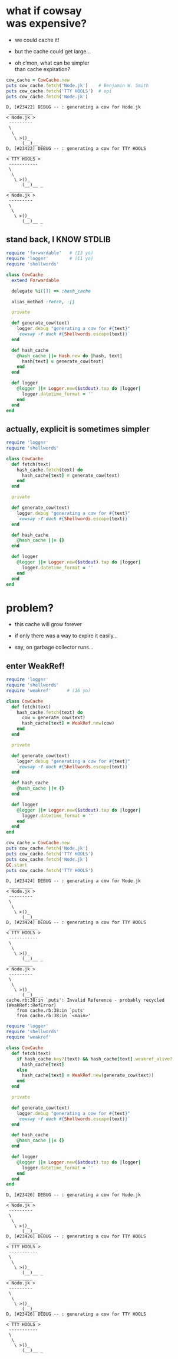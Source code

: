 # what if cowsay<br />was expensive?

* we could cache it!
<!-- .element: class="fragment" -->

* but the cache could get large…
<!-- .element: class="fragment" -->

* oh c’mon, what can be simpler<br />than cache expiration?
<!-- .element: class="fragment" -->


```ruby
cow_cache = CowCache.new
puts cow_cache.fetch('Node.jk')    # Benjamin W. Smith
puts cow_cache.fetch('TTY HOOLS')  # opi
puts cow_cache.fetch('Node.jk')
```

```no-highlight
D, [#23422] DEBUG -- : generating a cow for Node.jk
 _________
< Node.jk >
 ---------
 \
  \
   \ >()_
      (__)__ _
D, [#23422] DEBUG -- : generating a cow for TTY HOOLS
 ___________
< TTY HOOLS >
 -----------
 \
  \
   \ >()_
      (__)__ _
 _________
< Node.jk >
 ---------
 \
  \
   \ >()_
      (__)__ _
```
<!-- .element: class="fragment" -->


## stand back, I KNOW STDLIB

```ruby
require 'forwardable'   # (13 yo)
require 'logger'        # (11 yo)
require 'shellwords'

class CowCache
  extend Forwardable

  delegate %i([]) => :hash_cache

  alias_method :fetch, :[]

  private

  def generate_cow(text)
    logger.debug "generating a cow for #{text}"
    `cowsay -f duck #{Shellwords.escape(text)}`
  end

  def hash_cache
    @hash_cache ||= Hash.new do |hash, text|
      hash[text] = generate_cow(text)
    end
  end

  def logger
    @logger ||= Logger.new($stdout).tap do |logger|
      logger.datetime_format = ''
    end
  end
end
```


## actually, explicit is sometimes simpler

```ruby
require 'logger'
require 'shellwords'

class CowCache
  def fetch(text)
    hash_cache.fetch(text) do
      hash_cache[text] = generate_cow(text)
    end
  end

  private

  def generate_cow(text)
    logger.debug "generating a cow for #{text}"
    `cowsay -f duck #{Shellwords.escape(text)}`
  end

  def hash_cache
    @hash_cache ||= {}
  end

  def logger
    @logger ||= Logger.new($stdout).tap do |logger|
      logger.datetime_format = ''
    end
  end
end
```


# problem?

* this cache will grow forever
<!-- .element: class="fragment" -->

* if only there was a way to expire it easily…
<!-- .element: class="fragment" -->

* say, on garbage collector runs…
<!-- .element: class="fragment" -->


## enter WeakRef!

```ruby
require 'logger'
require 'shellwords'
require 'weakref'      # (16 yo)

class CowCache
  def fetch(text)
    hash_cache.fetch(text) do
      cow = generate_cow(text)
      hash_cache[text] = WeakRef.new(cow)
    end
  end

  private

  def generate_cow(text)
    logger.debug "generating a cow for #{text}"
    `cowsay -f duck #{Shellwords.escape(text)}`
  end

  def hash_cache
    @hash_cache ||= {}
  end

  def logger
    @logger ||= Logger.new($stdout).tap do |logger|
      logger.datetime_format = ''
    end
  end
end
```


```ruby
cow_cache = CowCache.new
puts cow_cache.fetch('Node.jk')
puts cow_cache.fetch('TTY HOOLS')
puts cow_cache.fetch('Node.jk')
GC.start
puts cow_cache.fetch('TTY HOOLS')
```

```no-highlight
D, [#23424] DEBUG -- : generating a cow for Node.jk
 _________
< Node.jk >
 ---------
 \
  \
   \ >()_
      (__)__ _
D, [#23424] DEBUG -- : generating a cow for TTY HOOLS
 ___________
< TTY HOOLS >
 -----------
 \
  \
   \ >()_
      (__)__ _
 _________
< Node.jk >
 ---------
 \
  \
   \ >()_
      (__)__ _
cache.rb:38:in `puts': Invalid Reference - probably recycled (WeakRef::RefError)
	from cache.rb:38:in `puts'
	from cache.rb:38:in `<main>'
```
<!-- .element: class="fragment" -->


```ruby
require 'logger'
require 'shellwords'
require 'weakref'

class CowCache
  def fetch(text)
    if hash_cache.key?(text) && hash_cache[text].weakref_alive?
      hash_cache[text]
    else
      hash_cache[text] = WeakRef.new(generate_cow(text))
    end
  end

  private

  def generate_cow(text)
    logger.debug "generating a cow for #{text}"
    `cowsay -f duck #{Shellwords.escape(text)}`
  end

  def hash_cache
    @hash_cache ||= {}
  end

  def logger
    @logger ||= Logger.new($stdout).tap do |logger|
      logger.datetime_format = ''
    end
  end
end
```


```no-highlight
D, [#23426] DEBUG -- : generating a cow for Node.jk
 _________
< Node.jk >
 ---------
 \
  \
   \ >()_
      (__)__ _
D, [#23426] DEBUG -- : generating a cow for TTY HOOLS
 ___________
< TTY HOOLS >
 -----------
 \
  \
   \ >()_
      (__)__ _
 _________
< Node.jk >
 ---------
 \
  \
   \ >()_
      (__)__ _
D, [#23426] DEBUG -- : generating a cow for TTY HOOLS
 ___________
< TTY HOOLS >
 -----------
 \
  \
   \ >()_
      (__)__ _
```
